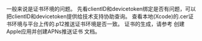 一般来说是证书环境的问题。
先看clientID和devicetoken绑定是否有问题，可以把clientID和devicetoken提供给技术支持协助查询。
查看本地(Xcode)的.cer证书环境与平台上传的.p12推送证书环境是否一致。
证书的生成，请参考 创建Apple应用并创建APNs推送证书 文档。